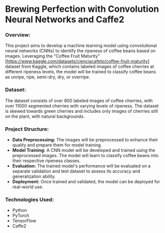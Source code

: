 # Brewing Perfection with Convolution Neural Networks and Caffe2

### Overview:
This project aims to develop a machine learning model using convolutional neural networks (CNNs) to identify the ripeness of coffee beans based on images. Leveraging the "Coffee Fruit Maturity"[https://www.kaggle.com/datasets/cienciacafeto/coffee-fruit-maturity] dataset from Kaggle, which contains labeled images of coffee cherries at different ripeness levels, the model will be trained to classify coffee beans as unripe, ripe, semi-dry, dry, or overripe.

### Dataset:
The dataset consists of over 800 labeled images of coffee cherries, with over 11000 segmented cherries with varying levels of ripeness. The dataset is skewed towards green cherries and includes only images of cherries still on the plant, with natural backgrounds.

### Project Structure:
- **Data Preprocessing:** The images will be preprocessed to enhance their quality and prepare them for model training. 
- **Model Training:** A CNN model will be developed and trained using the preprocessed images. The model will learn to classify coffee beans into their respective ripeness classes.
- **Evaluation:** The trained model's performance will be evaluated on a separate validation and test dataset to assess its accuracy and generalization ability.
- **Deployment:** Once trained and validated, the model can be deployed for real-world use.

### Technologies Used:
- Python
- PyTorch
- TensorFlow
- Caffe2
